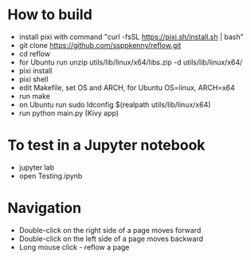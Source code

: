 # How to build
- install pixi with command "curl -fsSL https://pixi.sh/install.sh | bash"
- git clone https://github.com/ssppkenny/reflow.git
- cd reflow
- for Ubuntu run unzip utils/lib/linux/x64/libs.zip -d utils/lib/linux/x64/
- pixi install
- pixi shell
- edit Makefile, set OS and ARCH, for Ubuntu OS=linux, ARCH=x64
- run make
- on Ubuntu run sudo ldconfig $(realpath utils/lib/linux/x64)
- run python main.py (Kivy app)

# To test in a Jupyter notebook
- jupyter lab
- open Testing.ipynb

# Navigation
- Double-click on the right side of a page moves forward
- Double-click on the left side of a page moves backward
- Long mouse click - reflow a page
